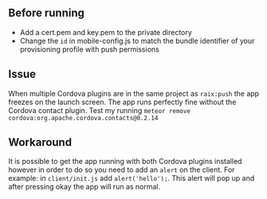 ## Before running
- Add a cert.pem and key.pem to the private directory
- Change the `id` in mobile-config.js to match the bundle identifier of your
provisioning profile with push permissions

## Issue
When multiple Cordova plugins are in the same project as `raix:push` the app
freezes on the launch screen. The app runs perfectly fine without the Cordova
contact plugin. Test my running `meteor remove cordova:org.apache.cordova.contacts@0.2.14`

## Workaround
It is possible to get the app running with both Cordova plugins installed however
in order to do so you need to add an `alert` on the client. For example: in `client/init.js`
add `alert('hello');`. This alert will pop up and after pressing okay the app will run as normal.
